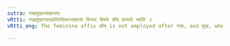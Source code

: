 ```yaml
---
sutra: नखमुखात्संज्ञायाम्
vRtti: नखमुखान्तात्प्रातिपदिकात्संज्ञायां स्त्रियां विषये ङीष् प्रत्ययो भवति ॥
vRtti_eng: The feminine affix ङीष् is not employed after नख, and मुख, when (the word at the end of which they stand) is a Name.

---
```

